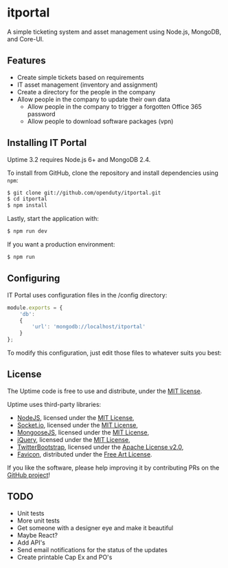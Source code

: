 itportal
======

A simple ticketing system and asset management using Node.js, MongoDB, and Core-UI.



Features
--------

* Create simple tickets based on requirements 
* IT asset management (inventory and assignment)
* Create a directory for the people in the company
* Allow people in the company to update their own data
  * Allow people in the company to trigger a forgotten Office 365 password
  * Allow people to download software packages (vpn)



Installing IT Portal
-----------------

Uptime 3.2 requires Node.js 6+ and MongoDB 2.4. 

To install from GitHub, clone the repository and install dependencies using `npm`:

```sh
$ git clone git://github.com/openduty/itportal.git
$ cd itportal
$ npm install
```

Lastly, start the application with:

```sh
$ npm run dev
```

If you want a production environment:

```sh
$ npm run
```

Configuring
-----------

IT Portal uses configuration files in the /config directory:

```javascript
module.exports = {
    'db':
    {
        'url': 'mongodb://localhost/itportal'
    }
};
```

To modify this configuration, just edit those files to whatever suits you best:

License
-------

The Uptime code is free to use and distribute, under the [MIT license](https://raw.github.com/openduty/itportal/master/LICENSE).

Uptime uses third-party libraries:

* [NodeJS](http://nodejs.org/), licensed under the [MIT License](https://github.com/joyent/node/blob/master/LICENSE#L5-22),
* [Socket.io](http://socket.io/), licensed under the [MIT License](https://github.com/LearnBoost/socket.io/blob/master/Readme.md),
* [MongooseJS](http://mongoosejs.com/), licensed under the [MIT License](https://github.com/LearnBoost/mongoose/blob/master/README.md),
* [jQuery](http://jquery.com/), licensed under the [MIT License](http://jquery.org/license),
* [TwitterBootstrap](http://twitter.github.com/bootstrap/), licensed under the [Apache License v2.0](http://www.apache.org/licenses/LICENSE-2.0),
* [Favicon](http://www.alexpeattie.com/projects/justvector_icons/), distributed under the [Free Art License](http://artlibre.org/licence/lal/en).

If you like the software, please help improving it by contributing PRs on the [GitHub project](https://github.com/openduty/itportal)!

TODO
----

* Unit tests
* More unit tests
* Get someone with a designer eye and make it beautiful
* Maybe React?
* Add API's
* Send email notifications for the status of the updates
* Create printable Cap Ex and PO's